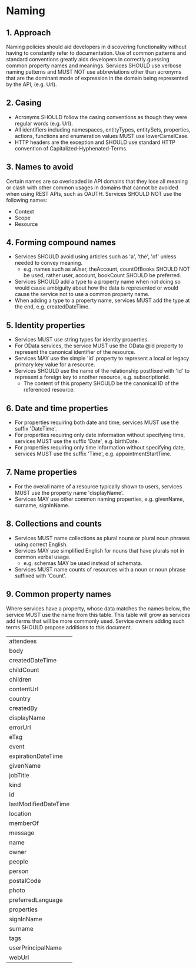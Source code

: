 # Naming

## 1. Approach

Naming policies should aid developers in discovering functionality without having to constantly refer to documentation.
Use of common patterns and standard conventions greatly aids developers in correctly guessing common property names and meanings.
Services SHOULD use verbose naming patterns and MUST NOT use abbreviations other than acronyms that are the dominant mode of expression in the domain being represented by the API, (e.g. Url).

## 2. Casing

- Acronyms SHOULD follow the casing conventions as though they were regular words (e.g. Url).
- All identifiers including namespaces, entityTypes, entitySets, properties, actions, functions and enumeration values MUST use lowerCamelCase.
- HTTP headers are the exception and SHOULD use standard HTTP convention of Capitalized-Hyphenated-Terms.

## 3. Names to avoid

Certain names are so overloaded in API domains that they lose all meaning or clash with other common usages in domains that cannot be avoided when using REST APIs, such as OAUTH.
Services SHOULD NOT use the following names:

- Context
- Scope
- Resource

## 4. Forming compound names

- Services SHOULD avoid using articles such as 'a', 'the', 'of' unless needed to convey meaning.
  - e.g. names such as aUser, theAccount, countOfBooks SHOULD NOT be used, rather user, account, bookCount SHOULD be preferred.
- Services SHOULD add a type to a property name when not doing so would cause ambiguity about how the data is represented or would cause the service not to use a common property name.
- When adding a type to a property name, services MUST add the type at the end, e.g. createdDateTime.

## 5. Identity properties

- Services MUST use string types for identity properties.
- For OData services, the service MUST use the OData @id property to represent the canonical identifier of the resource.
- Services MAY use the simple 'id' property to represent a local or legacy primary key value for a resource.
- Services SHOULD use the name of the relationship postfixed with 'Id' to represent a foreign key to another resource, e.g. subscriptionId.
  - The content of this property SHOULD be the canonical ID of the referenced resource.

## 6. Date and time properties

- For properties requiring both date and time, services MUST use the suffix 'DateTime'.
- For properties requiring only date information without specifying time, services MUST use the suffix 'Date', e.g. birthDate.
- For properties requiring only time information without specifying date, services MUST use the suffix 'Time', e.g. appointmentStartTime.

## 7. Name properties

- For the overall name of a resource typically shown to users, services MUST use the property name 'displayName'.
- Services MAY use other common naming properties, e.g. givenName, surname, signInName.

## 8. Collections and counts

- Services MUST name collections as plural nouns or plural noun phrases using correct English.
- Services MAY use simplified English for nouns that have plurals not in common verbal usage.
  - e.g. schemas MAY be used instead of schemata.
- Services MUST name counts of resources with a noun or noun phrase suffixed with 'Count'.

## 9. Common property names

Where services have a property, whose data matches the names below, the service MUST use the name from this table.
This table will grow as services add terms that will be more commonly used.
Service owners adding such terms SHOULD propose additions to this document.

| |
|------------- |
 attendees     |
 body          |
 createdDateTime |
 childCount    |
 children      |
 contentUrl    |
 country       |
 createdBy     |
 displayName   |
 errorUrl      |
 eTag          |
 event         |
 expirationDateTime |
 givenName     |
 jobTitle      |
 kind          |
 id            |
 lastModifiedDateTime |
 location      |
 memberOf      |
 message       |
 name          |
 owner         |
 people        |
 person        |
 postalCode    |
 photo         |
 preferredLanguage |
 properties    |
 signInName    |
 surname       |
 tags          |
 userPrincipalName |
 webUrl        |
